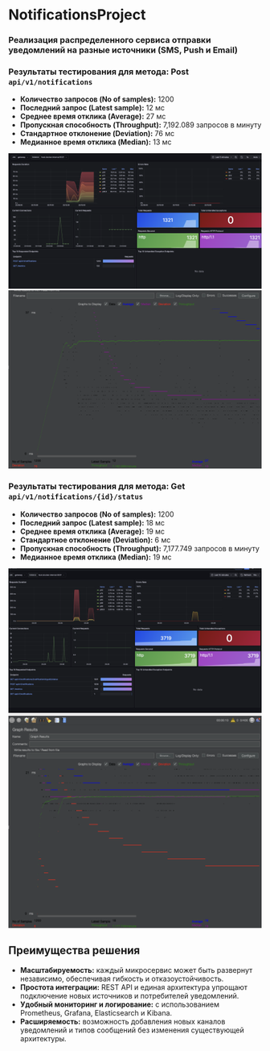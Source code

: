 # NotificationsProject
### Реализация распределенного сервиса отправки уведомлений на разные источники (SMS, Push и Email)

### Результаты тестирования для метода: Post `api/v1/notifications`

- **Количество запросов (No of samples):** 1200
- **Последний запрос (Latest sample):** 12 мс
- **Среднее время отклика (Average):** 27 мс
- **Пропускная способность (Throughput):** 7,192.089 запросов в минуту
- **Стандартное отклонение (Deviation):** 76 мс
- **Медианное время отклика (Median):** 13 мс

![grafana](images/Post1.png)
![jmeter](images/Post2.png)

### Результаты тестирования для метода: Get `api/v1/notifications/{id}/status`

- **Количество запросов (No of samples):** 1200
- **Последний запрос (Latest sample):** 18 мс
- **Среднее время отклика (Average):** 19 мс
- **Стандартное отклонение (Deviation):** 6 мс
- **Пропускная способность (Throughput):** 7,177.749 запросов в минуту
- **Медианное время отклика (Median):** 19 мс

![grafana](images/Get1.png)
![jmeter](images/Get2.png)

## Преимущества решения
- **Масштабируемость:** каждый микросервис может быть развернут независимо, обеспечивая гибкость и отказоустойчивость.
- **Простота интеграции:** REST API и единая архитектура упрощают подключение новых источников и потребителей уведомлений.
- **Удобный мониторинг и логирование:** с использованием Prometheus, Grafana, Elasticsearch и Kibana.
- **Расширяемость:** возможность добавления новых каналов уведомлений и типов сообщений без изменения существующей архитектуры.
